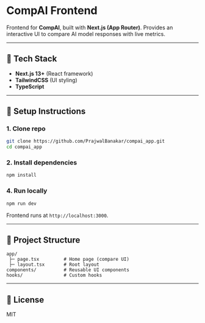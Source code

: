 # CompAI Frontend

Frontend for **CompAI**, built with **Next.js (App Router)**.
Provides an interactive UI to compare AI model responses with live metrics.

---

## 🚀 Tech Stack

* **Next.js 13+** (React framework)
* **TailwindCSS** (UI styling)
* **TypeScript**

---

## 🔧 Setup Instructions

### 1. Clone repo

```bash
git clone https://github.com/PrajwalBanakar/compai_app.git
cd compai_app
```

### 2. Install dependencies

```bash
npm install
```


### 4. Run locally

```bash
npm run dev
```

Frontend runs at `http://localhost:3000`.

---

## 📂 Project Structure

```
app/
 ├─ page.tsx         # Home page (compare UI)
 ├─ layout.tsx       # Root layout
components/          # Reusable UI components
hooks/               # Custom hooks
```

---

## 📜 License

MIT
